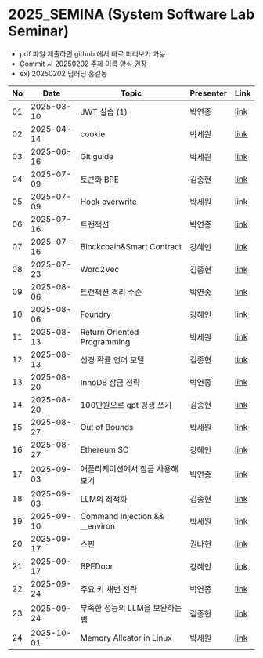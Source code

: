 # 2025_SEMINA (System Software Lab Seminar)
- pdf 파일 제출하면 github 에서 바로 미리보기 가능
- Commit 시 20250202 주제 이름 양식 권장
- ex) 20250202 딥러닝 홍길동

| No |Date|               Topic               |  Presenter  |    Link   |
|----|----------------|------------------------------------|-------------|-----------|
| 01 | 2025-03-10 | JWT 실습 (1) | 박연종 | [link](./03월/250310%20JWT%20실습.pdf) |
| 02 | 2025-04-14 | cookie | 박세원 | [link](./04월/250414_Cookie.pdf) |
| 03 | 2025-06-16 | Git guide | 박세원 | [link](./06월/4_250616_Git.pptx) |
| 04 | 2025-07-09 | 토큰화 BPE | 김종현 | [link](./07월/BPE알고리즘.pptx) |
| 05 | 2025-07-09 | Hook overwrite | 박세원 | [link](./07월/5_250709_Hook_Overwrite.pptx) |
| 06 | 2025-07-16 | 트랜잭션 | 박연종 | [link](./07월/트랜잭션.pdf) |
| 07 | 2025-07-16 | Blockchain&Smart Contract | 강혜인 | [link](./07월/20250716_SSL%20세미나.pptx) |
| 08 | 2025-07-23 | Word2Vec | 김종현 | [link](./07월/Word2Vec.pptx) |
| 09 | 2025-08-06 | 트랜잭션 격리 수준 | 박연종 | [link](./08월/트랜잭션%20격리%20수준.pdf) |
| 10 | 2025-08-06 | Foundry | 강혜인 | [link](./08%EC%9B%94/20250730_SSL%20%EC%84%B8%EB%AF%B8%EB%82%98.pptx) |
| 11 | 2025-08-13 | Return Oriented Programming | 박세원 | [link](./08월/6_250813_ROP.pptx) |
| 12 | 2025-08-13 | 신경 확률 언어 모델 | 김종현 | [link](./08월/신경%20확률%20언어%20모델.pptx) |
| 13 | 2025-08-20 | InnoDB 잠금 전략 | 박연종 | [link](./08월/InnoDB%20잠금%20전략.pdf) |
| 14 | 2025-08-20 | 100만원으로 gpt 평생 쓰기 | 김종현 | [link](./08월/단돈%20100만원으로%20GPT%20평생%20쓰기.pptx) |
| 15 | 2025-08-27 | Out of Bounds | 박세원 | [link](./08월/250827_OOB.pptx) |
| 16 | 2025-08-27 | Ethereum SC | 강혜인 | [link](https://github.com/KITSSL/2025_SEMINA/blob/main/08%EC%9B%94/20250827_Ethereum%20SC.pptx) |
| 17 | 2025-09-03 | 애플리케이션에서 잠금 사용해 보기 | 박연종 | [link](./09월/애플리케이션에서%20잠금%20사용해%20보기.pdf) |
| 18 | 2025-09-03 | LLM의 최적화 | 김종현 | [link](./09월/LLM의%20최적화.pptx) |
| 19 | 2025-09-10 | Command Injection && __environ | 박세원 | [link](./09월/9_Environ%26Cmd_Injection.pptx) |
| 20 | 2025-09-17 | 스핀 | 권나현 | [link](./09%EC%9B%94/%EC%8A%A4%ED%95%80.pptx) |
| 21 | 2025-09-17 | BPFDoor | 강혜인 | [link](https://github.com/KITSSL/2025_SEMINA/blob/main/09%EC%9B%94/20250917_BPFDoor.pptx) |
| 22 | 2025-09-24 | 주요 키 채번 전략 | 박연종 | [link](./09월/기본%20키%20생성%20전략.pdf) |
| 23 | 2025-09-24 | 부족한 성능의 LLM을 보완하는 법 | 김종현 | [link](./09월/부족한%20성능의%20LLM을%20보완하는%20법.pptx) |
| 24 | 2025-10-01 | Memory Allcator in Linux | 박세원 | [link](./10월/10_Memory_Allocator_in_Linux.pptx) |
